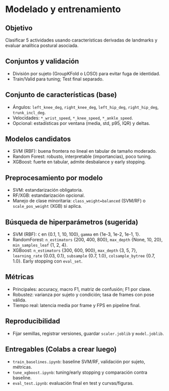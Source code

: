 # Modelado y entrenamiento

## Objetivo
Clasificar 5 actividades usando características derivadas de landmarks y evaluar analítica postural asociada.

## Conjuntos y validación
- División por sujeto (GroupKFold o LOSO) para evitar fuga de identidad.
- Train/Valid para tuning; Test final separado.

## Conjunto de características (base)
- Ángulos: `left_knee_deg`, `right_knee_deg`, `left_hip_deg`, `right_hip_deg`, `trunk_incl_deg`.
- Velocidades: `*_wrist_speed`, `*_knee_speed`, `*_ankle_speed`.
- Opcional: estadísticas por ventana (media, std, p95, IQR) y deltas.

## Modelos candidatos
- SVM (RBF): buena frontera no lineal en tabular de tamaño moderado.
- Random Forest: robusto, interpretable (importancias), poco tuning.
- XGBoost: fuerte en tabular, admite desbalance y early stopping.

## Preprocesamiento por modelo
- SVM: estandarización obligatoria.
- RF/XGB: estandarización opcional.
- Manejo de clase minoritaria: `class_weight=balanced` (SVM/RF) o `scale_pos_weight` (XGB) si aplica.

## Búsqueda de hiperparámetros (sugerida)
- SVM (RBF): `C` en {0.1, 1, 10, 100}, `gamma` en {1e-3, 1e-2, 1e-1, 1}.
- RandomForest: `n_estimators` {200, 400, 800}, `max_depth` {None, 10, 20}, `min_samples_leaf` {1, 2, 4}.
- XGBoost: `n_estimators` {300, 600, 900}, `max_depth` {3, 5, 7}, `learning_rate` {0.03, 0.1}, `subsample` {0.7, 1.0}, `colsample_bytree` {0.7, 1.0}. Early stopping con `eval_set`.

## Métricas
- Principales: accuracy, macro F1, matriz de confusión; F1 por clase.
- Robustez: varianza por sujeto y condición; tasa de frames con pose válida.
- Tiempo real: latencia media por frame y FPS en pipeline final.

## Reproducibilidad
- Fijar semillas, registrar versiones, guardar `scaler.joblib` y `model.joblib`.

## Entregables (Colabs a crear luego)
- `train_baselines.ipynb`: baseline SVM/RF, validación por sujeto, métricas.
- `tune_xgboost.ipynb`: tuning/early stopping y comparación contra baseline.
- `eval_test.ipynb`: evaluación final en test y curvas/figuras.
